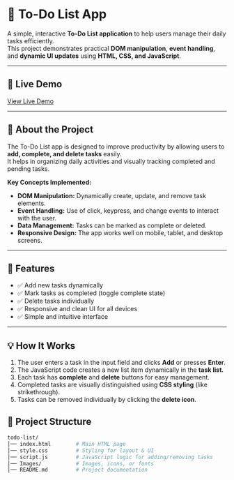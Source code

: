 # 📝 To-Do List App

A simple, interactive **To-Do List application** to help users manage their daily tasks efficiently.  
This project demonstrates practical **DOM manipulation**, **event handling**, and **dynamic UI updates** using **HTML, CSS, and JavaScript**.

---

## 🔗 Live Demo
[View Live Demo](https://github.com/Anushkapokale/TO-DO-LIST.git)

---

## 📌 About the Project
The To-Do List app is designed to improve productivity by allowing users to **add, complete, and delete tasks** easily.  
It helps in organizing daily activities and visually tracking completed and pending tasks.

**Key Concepts Implemented:**
- **DOM Manipulation:** Dynamically create, update, and remove task elements.  
- **Event Handling:** Use of click, keypress, and change events to interact with the user.  
- **Data Management:** Tasks can be marked as complete or deleted.  
- **Responsive Design:** The app works well on mobile, tablet, and desktop screens.  

---

## 📌 Features
- ✅ Add new tasks dynamically  
- ✅ Mark tasks as completed (toggle complete state)  
- ✅ Delete tasks individually  
- ✅ Responsive and clean UI for all devices  
- ✅ Simple and intuitive interface  

---

## 💡 How It Works
1. The user enters a task in the input field and clicks **Add** or presses **Enter**.  
2. The JavaScript code creates a new list item dynamically in the **task list**.  
3. Each task has **complete** and **delete** buttons for easy management.  
4. Completed tasks are visually distinguished using **CSS styling** (like strikethrough).  
5. Tasks can be removed individually by clicking the **delete icon**. 

## 📂 Project Structure
```bash
todo-list/
│── index.html        # Main HTML page
│── style.css         # Styling for layout & UI
│── script.js         # JavaScript logic for adding/removing tasks
│── Images/           # Images, icons, or fonts
│── README.md         # Project documentation






